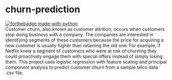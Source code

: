 # churn-prediction
[![forthebadge made-with-python](http://ForTheBadge.com/images/badges/made-with-python.svg)](https://www.python.org/)  
Customer churn, also known as customer attrition, occurs when customers stop doing business with a company. The companies are interested in identifying segments of these customers because the price for acquiring a new customer is usually higher than retaining the old one. For example, if Netflix knew a segment of customers who were at risk of churning they could proactively engage them with special offers instead of simply losing them. This project uses logistic regression with feature scaling and principal component analysis to predict customer churn from a sample telco data .csv file.
